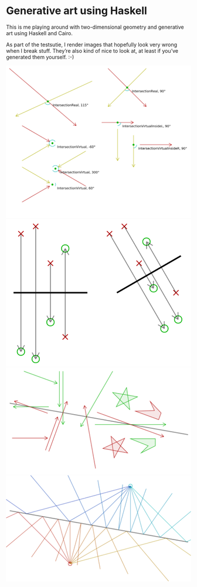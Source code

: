 # Generative art using Haskell

This is me playing around with two-dimensional geometry and generative art using
Haskell and Cairo.

As part of the testsutie, I render images that hopefully look very wrong when I
break stuff. They’re also kind of nice to look at, at least if you’ve generated
them yourself. :-)

![](test/out/intersection.svg)
![](test/out/mirror.svg)
![](test/out/mirror2.svg)
![](test/out/reflection.svg)
